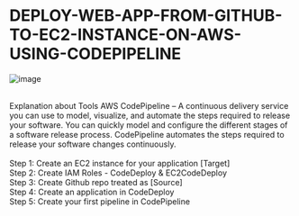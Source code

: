 # DEPLOY-WEB-APP-FROM-GITHUB-TO-EC2-INSTANCE-ON-AWS-USING-CODEPIPELINE <br>

![image](https://user-images.githubusercontent.com/82276019/184545922-a3381d34-15cd-4131-98d2-76059cd4f827.png)
<br>
<br>

Explanation about Tools AWS CodePipeline – A continuous delivery service you can use to model, visualize, and automate the steps required to release your software. You can quickly model and configure the different stages of a software release process. CodePipeline automates the steps required to release your software changes continuously.
<br>
<br>
Step 1: Create an EC2 instance for your application [Target] <br>
Step 2: Create IAM Roles - CodeDeploy & EC2CodeDeploy <br>
Step 3: Create Github repo treated as [Source]<br>
Step 4: Create an application in CodeDeploy <br>
Step 5: Create your first pipeline in CodePipeline <br>
